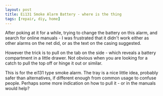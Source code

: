 ```yaml
---
layout: post
title: Ei131 Smoke Alarm Battery - where is the thing
tags: [repair, diy, home]
---
```

After poking at it for a while, trying to change the battery on this alarm, and search for online manuals - I was frustrated that it didn't work either as other alarms on the net did, or as the text on the casing suggested.

However the trick is to pull on the tab on the side - which reveals a battery compartment in a little drawer. Not obvious when you are looking for a catch to pull the top off or hinge it out or similar.

This is for the ei131 type smoke alarm. The tray is a nice little idea, probably safer than alternatives, if different enough from common usage to confuse people. Perhaps some more indication on how to pull it - or in the manuals would help?


